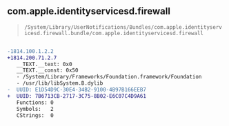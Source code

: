 ## com.apple.identityservicesd.firewall

> `/System/Library/UserNotifications/Bundles/com.apple.identityservicesd.firewall.bundle/com.apple.identityservicesd.firewall`

```diff

-1814.100.1.2.2
+1814.200.71.2.7
   __TEXT.__text: 0x0
   __TEXT.__const: 0x50
   - /System/Library/Frameworks/Foundation.framework/Foundation
   - /usr/lib/libSystem.B.dylib
-  UUID: E1D54D9C-30E4-34B2-9100-4B97B166EEB7
+  UUID: 7B6713CB-2717-3C75-8B02-E6C07C4D9A61
   Functions: 0
   Symbols:   2
   CStrings:  0

```
